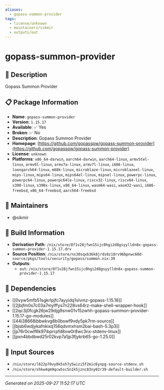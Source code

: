 ```yaml
---
aliases:
  - gopass-summon-provider
tags:
  - license/unknown
  - maintainers/sikmir
  - outputs/out
---
```


# gopass-summon-provider

## 📝 Description

Gopass Summon Provider

## 📋 Package Information

- **Name**: `gopass-summon-provider`
- **Version**: `1.15.17`
- **Available**: ✅ Yes
- **Broken**: ✅ No
- **Description**: Gopass Summon Provider
- **Homepage**: [https://github.com/gopasspw/gopass-summon-provider](https://github.com/gopasspw/gopass-summon-provider)
- **License**: `unknown`
- **Platforms**: `x86_64-darwin`, `aarch64-darwin`, `aarch64-linux`, `armv5tel-linux`, `armv6l-linux`, `armv7a-linux`, `armv7l-linux`, `i686-linux`, `loongarch64-linux`, `m68k-linux`, `microblaze-linux`, `microblazeel-linux`, `mips-linux`, `mips64-linux`, `mips64el-linux`, `mipsel-linux`, `powerpc-linux`, `powerpc64-linux`, `powerpc64le-linux`, `riscv32-linux`, `riscv64-linux`, `s390-linux`, `s390x-linux`, `x86_64-linux`, `wasm64-wasi`, `wasm32-wasi`, `i686-freebsd`, `x86_64-freebsd`, `aarch64-freebsd`
## 👥 Maintainers

- @sikmir


## 🔧 Build Information

- **Derivation Path**: `/nix/store/8f1v28jfwn15ijc0hgi2d8gsyylldn8x-gopass-summon-provider-1.15.17.drv`
- **Source Position**: `/nix/store/ns30sqxb36k8jrds8z18rv96bpnwc60d-source/pkgs/tools/security/gopass/summon.nix:39`
- **Outputs**:
  - `out`:  `/nix/store/8f1v28jfwn15ijc0hgi2d8gsyylldn8x-gopass-summon-provider-1.15.17`

## 🔗 Dependencies

- [[0vyw5mfb51sgkrlpjfc7ayyidq1slvmz-gopass-1.15.18]]
- [[2jbjfm0s7c03a7mylffys7n228vs64rz-make-shell-wrapper-hook]]
- [[2qc3j0fcgk26jw29djg9snw01v15zwhh-gopass-summon-provider-1.15.17-go-modules]]
- [[44i38668ibbwkvg8b0bswf9vdy5pk7rm-source]]
- [[bjsb6wdjykafnkixq156qdvmxhsm2bai-bash-5.3p3]]
- [[p76r0cwlf6k97ibprrpfd8xw0r8wc3nx-stdenv-linux]]
- [[pxn4bbdbwd25r02kvp7a1jp3fjykrb65-go-1.25.0]]

## 📁 Input Sources

- `/nix/store/l622p70vy8k5sh7y5wizi5f2mic6ynpg-source-stdenv.sh`
- `/nix/store/shkw4qm9qcw5sc5n1k5jznc83ny02r39-default-builder.sh`

---
*Generated on 2025-09-27 11:52:17 UTC*
